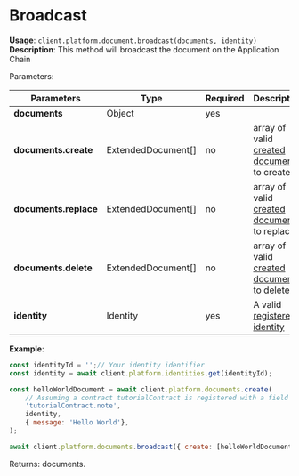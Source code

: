 # Broadcast

**Usage**: `client.platform.document.broadcast(documents, identity)`  
**Description**: This method will broadcast the document on the Application Chain

Parameters:

| Parameters            | Type                | Required | Description                                                                                                 |
| --------------------- | ------------------- | -------- | ----------------------------------------------------------------------------------------------------------- |
| **documents**         | Object              | yes      |                                                                                                             |
| **documents.create**  | ExtendedDocument\[] | no       | array of valid [created document](../documents/create.md) to create  |
| **documents.replace** | ExtendedDocument\[] | no       | array of valid [created document](../documents/create.md) to replace |
| **documents.delete**  | ExtendedDocument\[] | no       | array of valid [created document](../documents/create.md) to delete  |
| **identity**          | Identity            | yes      | A valid [registered identity](../identities/register.md)             |

**Example**:

```js
const identityId = '';// Your identity identifier
const identity = await client.platform.identities.get(identityId);

const helloWorldDocument = await client.platform.documents.create(
    // Assuming a contract tutorialContract is registered with a field note
    'tutorialContract.note',
    identity,
    { message: 'Hello World'},
);

await client.platform.documents.broadcast({ create: [helloWorldDocument] }, identity);
```

Returns: documents.

